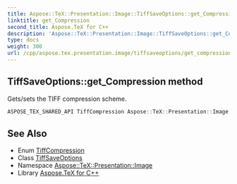 ```yaml
---
title: Aspose::TeX::Presentation::Image::TiffSaveOptions::get_Compression method
linktitle: get_Compression
second_title: Aspose.TeX for C++
description: 'Aspose::TeX::Presentation::Image::TiffSaveOptions::get_Compression method. Gets/sets the TIFF compression scheme in C++.'
type: docs
weight: 300
url: /cpp/aspose.tex.presentation.image/tiffsaveoptions/get_compression/
---
```

## TiffSaveOptions::get_Compression method


Gets/sets the TIFF compression scheme.

```cpp
ASPOSE_TEX_SHARED_API TiffCompression Aspose::TeX::Presentation::Image::TiffSaveOptions::get_Compression() const
```

## See Also

* Enum [TiffCompression](../../tiffcompression/)
* Class [TiffSaveOptions](../)
* Namespace [Aspose::TeX::Presentation::Image](../../)
* Library [Aspose.TeX for C++](../../../)
